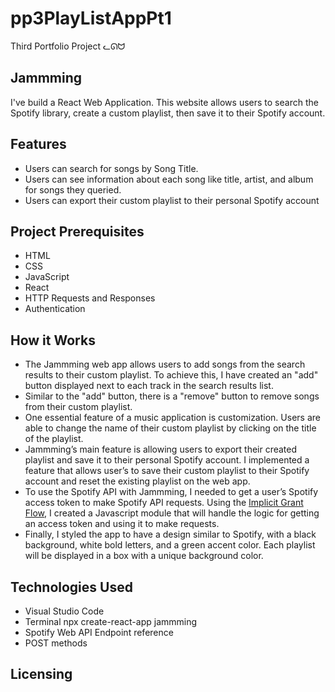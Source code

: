# pp3PlayListAppPt1
Third Portfolio Project ᓚᘏᗢ

## Jammming
I've build a React Web Application. This website allows users to search the Spotify library, create a custom playlist, then save it to their Spotify account. 

## Features
* Users can search for songs by Song Title.
* Users can see information about each song like title, artist, and album for songs they queried.
* Users can export their custom playlist to their personal Spotify account

## Project Prerequisites
* HTML
* CSS
* JavaScript
* React
* HTTP Requests and Responses
* Authentication

## How it Works
* The Jammming web app allows users to add songs from the search results to their custom playlist. To achieve this, I have created an "add" button displayed next to each track in the search results list.
* Similar to the "add" button, there is a "remove" button to remove songs from their custom playlist.
* One essential feature of a music application is customization. Users are able to change the name of their custom playlist by clicking on the title of the playlist.
* Jammming’s main feature is allowing users to export their created playlist and save it to their personal Spotify account. I implemented a feature that allows user’s to save their custom playlist to their Spotify account and reset the existing playlist on the web app.
* To use the Spotify API with Jammming, I needed to get a user’s Spotify access token to make Spotify API requests. Using the <u>Implicit Grant Flow</u>, I created a Javascript module that will handle the logic for getting an access token and using it to make requests.
* Finally, I styled the app to have a design similar to Spotify, with a black background, white bold letters, and a green accent color. Each playlist will be displayed in a box with a unique background color.

## Technologies Used
* Visual Studio Code
* Terminal npx create-react-app jammming
* Spotify Web API Endpoint reference
* POST methods

## Licensing




